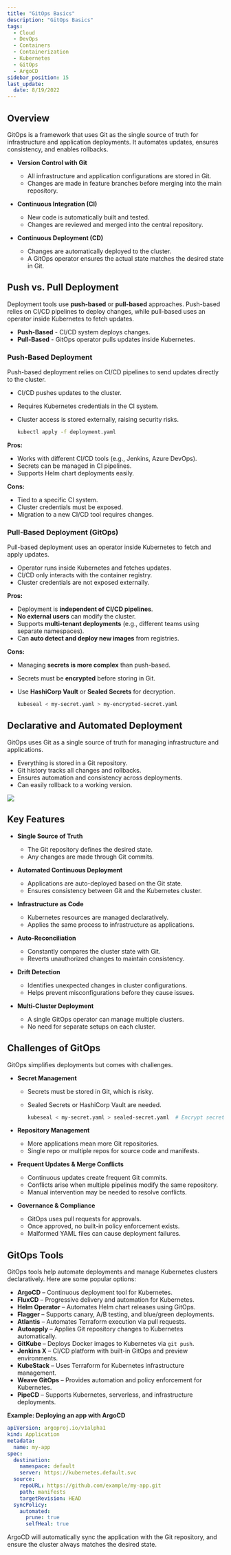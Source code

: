 ```yaml
---
title: "GitOps Basics"
description: "GitOps Basics"
tags:
  - Cloud
  - DevOps
  - Containers
  - Containerization
  - Kubernetes
  - GitOps
  - ArgoCD
sidebar_position: 15
last_update:
  date: 8/19/2022
---
```


## Overview 

GitOps is a framework that uses Git as the single source of truth for infrastructure and application deployments. It automates updates, ensures consistency, and enables rollbacks.  

- **Version Control with Git**  
  - All infrastructure and application configurations are stored in Git.  
  - Changes are made in feature branches before merging into the main repository.  

- **Continuous Integration (CI)**  
  - New code is automatically built and tested.  
  - Changes are reviewed and merged into the central repository.  

- **Continuous Deployment (CD)**  
  - Changes are automatically deployed to the cluster.  
  - A GitOps operator ensures the actual state matches the desired state in Git.  

## Push vs. Pull Deployment  

Deployment tools use **push-based** or **pull-based** approaches. Push-based relies on CI/CD pipelines to deploy changes, while pull-based uses an operator inside Kubernetes to fetch updates.  

- **Push-Based** - CI/CD system deploys changes.
- **Pull-Based** - GitOps operator pulls updates inside Kubernetes.

### Push-Based Deployment

Push-based deployment relies on CI/CD pipelines to send updates directly to the cluster.

- CI/CD pushes updates to the cluster.  
- Requires Kubernetes credentials in the CI system.  
- Cluster access is stored externally, raising security risks.  

    ```sh
    kubectl apply -f deployment.yaml
    ```

**Pros:**  

  - Works with different CI/CD tools (e.g., Jenkins, Azure DevOps).  
  - Secrets can be managed in CI pipelines.  
  - Supports Helm chart deployments easily.  

**Cons:**  

  - Tied to a specific CI system.  
  - Cluster credentials must be exposed.  
  - Migration to a new CI/CD tool requires changes.  


### Pull-Based Deployment (GitOps)

Pull-based deployment uses an operator inside Kubernetes to fetch and apply updates.

- Operator runs inside Kubernetes and fetches updates.  
- CI/CD only interacts with the container registry.
- Cluster credentials are not exposed externally.

**Pros:**  

- Deployment is **independent of CI/CD pipelines**.  
- **No external users** can modify the cluster.  
- Supports **multi-tenant deployments** (e.g., different teams using separate namespaces).  
- Can **auto detect and deploy new images** from registries.  

**Cons:**  

- Managing **secrets is more complex** than push-based.  
- Secrets must be **encrypted** before storing in Git.  
- Use **HashiCorp Vault** or **Sealed Secrets** for decryption.  

    ```sh
    kubeseal < my-secret.yaml > my-encrypted-secret.yaml
    ```

## Declarative and Automated Deployment

GitOps uses Git as a single source of truth for managing infrastructure and applications.  

- Everything is stored in a Git repository.  
- Git history tracks all changes and rollbacks.  
- Ensures automation and consistency across deployments.  
- Can easily rollback to a working version. 

<div class="img-center"> 

![](/img/docs/2023-argocd-simple-diagram.png)

</div>

## Key Features

- **Single Source of Truth**  
  - The Git repository defines the desired state.  
  - Any changes are made through Git commits.  

- **Automated Continuous Deployment**  
  - Applications are auto-deployed based on the Git state.  
  - Ensures consistency between Git and the Kubernetes cluster.  

- **Infrastructure as Code**  
  - Kubernetes resources are managed declaratively.  
  - Applies the same process to infrastructure as applications.  

- **Auto-Reconciliation**  
  - Constantly compares the cluster state with Git.  
  - Reverts unauthorized changes to maintain consistency.  

- **Drift Detection**  
  - Identifies unexpected changes in cluster configurations.  
  - Helps prevent misconfigurations before they cause issues.  

- **Multi-Cluster Deployment**  
  - A single GitOps operator can manage multiple clusters.  
  - No need for separate setups on each cluster.  


## Challenges of GitOps

GitOps simplifies deployments but comes with challenges.  

- **Secret Management**  
  - Secrets must be stored in Git, which is risky.  
  - Sealed Secrets or HashiCorp Vault are needed.  

    ```sh
    kubeseal < my-secret.yaml > sealed-secret.yaml  # Encrypt secret before storing in Git
    ```

- **Repository Management**  
  - More applications mean more Git repositories.  
  - Single repo or multiple repos for source code and manifests.  

- **Frequent Updates & Merge Conflicts**  
  - Continuous updates create frequent Git commits.  
  - Conflicts arise when multiple pipelines modify the same repository.  
  - Manual intervention may be needed to resolve conflicts.  

- **Governance & Compliance**  
  - GitOps uses pull requests for approvals.  
  - Once approved, no built-in policy enforcement exists.  
  - Malformed YAML files can cause deployment failures.  

## GitOps Tools

GitOps tools help automate deployments and manage Kubernetes clusters declaratively. Here are some popular options:  

- **ArgoCD** – Continuous deployment tool for Kubernetes.  
- **FluxCD** – Progressive delivery and automation for Kubernetes.  
- **Helm Operator** – Automates Helm chart releases using GitOps.  
- **Flagger** – Supports canary, A/B testing, and blue/green deployments.  
- **Atlantis** – Automates Terraform execution via pull requests.  
- **Autoapply** – Applies Git repository changes to Kubernetes automatically.  
- **GitKube** – Deploys Docker images to Kubernetes via `git push`.  
- **Jenkins X** – CI/CD platform with built-in GitOps and preview environments.  
- **KubeStack** – Uses Terraform for Kubernetes infrastructure management.  
- **Weave GitOps** – Provides automation and policy enforcement for Kubernetes.  
- **PipeCD** – Supports Kubernetes, serverless, and infrastructure deployments.  

**Example: Deploying an app with ArgoCD**  

```yaml
apiVersion: argoproj.io/v1alpha1
kind: Application
metadata:
  name: my-app
spec:
  destination:
    namespace: default
    server: https://kubernetes.default.svc
  source:
    repoURL: https://github.com/example/my-app.git
    path: manifests
    targetRevision: HEAD
  syncPolicy:
    automated:
      prune: true
      selfHeal: true
```

ArgoCD will automatically sync the application with the Git repository, and ensure the cluster always matches the desired state.